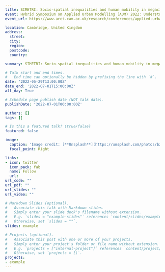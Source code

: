 ```yaml
---
title: SIMETRI: Socio-spatial inequalities and human mobility in megacities
event: Hybrid Symposium on Applied Urban Modelling (AUM) 2022: Understanding common challenges
event_url: https://www.arct.cam.ac.uk/research/conferences/applied-urban-modelling-aum/aum2022-understanding-common-challenges

location: Cambridge, United Kingdom
address:
  street: 
  city: 
  region: 
  postcode: 
  country: 

summary: SIMETRI: Socio-spatial inequalities and human mobility in megacities

# Talk start and end times.
#   End time can optionally be hidden by prefixing the line with `#`.
date: '2022-06-29T13:00:00Z'
date_end: '2022-07-01T15:00:00Z'
all_day: True

# Schedule page publish date (NOT talk date).
publishDate: '2022-07-01T00:00:00Z'

authors: []
tags: []

# Is this a featured talk? (true/false)
featured: false

image:
  caption: 'Image credit: [**Unsplash**](https://unsplash.com/photos/bzdhc5b3Bxs)'
  focal_point: Right

links:
- icon: twitter
  icon_pack: fab
  name: Follow
  url: 
url_code: ""
url_pdf: ""
url_slides: ""
url_video: ""

# Markdown Slides (optional).
#   Associate this talk with Markdown slides.
#   Simply enter your slide deck's filename without extension.
#   E.g. `slides = "example-slides"` references `content/slides/example-slides.md`.
#   Otherwise, set `slides = ""`.
slides: example

# Projects (optional).
#   Associate this post with one or more of your projects.
#   Simply enter your project's folder or file name without extension.
#   E.g. `projects = ["internal-project"]` references `content/project/deep-learning/index.md`.
#   Otherwise, set `projects = []`.
projects:
- example
---
```

